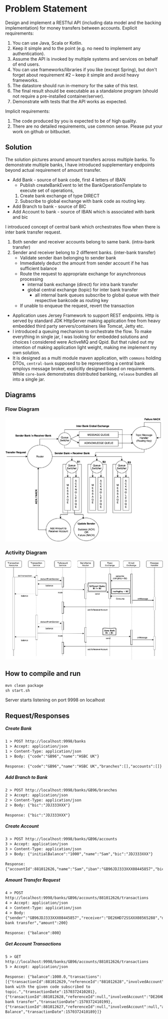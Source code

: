# Problem Statement

Design and implement a RESTful API (including data model and the backing implementation)
for money transfers between accounts.
Explicit requirements:
1. You can use Java, Scala or Kotlin.
2. Keep it simple and to the point (e.g. no need to implement any authentication).
3. Assume the API is invoked by multiple systems and services on behalf of end users.
4. You can use frameworks/libraries if you like (except Spring), but don't forget about
requirement #2 – keep it simple and avoid heavy frameworks.
5. The datastore should run in-memory for the sake of this test.
6. The final result should be executable as a standalone program (should not require
a pre-installed container/server).
7. Demonstrate with tests that the API works as expected.

Implicit requirements:
1. The code produced by you is expected to be of high quality.
2. There are no detailed requirements, use common sense.
Please put your work on github or bitbucket.

## Solution

The solution pictures around amount transfers across multiple banks.
To demonstrate multiple banks, I have introduced supplementary endpoints beyond actual requirement of amount transfer.
- Add Bank - source of bank code, first 4 letters of IBAN
    - Publish createBankEvent to let the BankOperationTemplate to execute set of operations,
    1. Create bank exchange of type DIRECT
    2. Subscribe to global exchange with bank code as routing key.
- Add Branch to bank - source of BIC
- Add Account to bank - source of IBAN which is associated with bank and bic

I introduced concept of central bank which orchestrates flow when there is inter bank transfer request.

 1. Both sender and receiver accounts belong to same bank. (intra-bank transfer)
 2. Sender and receiver belong to 2 different banks. (inter-bank transfer)
    - Validate sender iban belonging to sender bank
    - Immediately deduct the amount from sender account if he has sufficient balance
    - Route the request to appropriate exchange for asynchronous processing
       - internal bank exchange (direct) for intra bank transfer
       - global central exchange (topic) for inter bank transfer
           - all internal bank queues subscribe to global queue with their respective bankcode as routing key
    - If unable to enqueue the request, revert the transaction
    
- Application uses Jersey Framework to support REST endpoints. Http is served by standard JDK HttpServer making application 
free from heavy embedded third party servers/containers like Tomcat, Jetty etc.
- I introduced a queuing mechanism to orchestrate the flow. To make everything in single jar, I was looking for embedded solutions 
and choices I considered were ActiveMQ and Qpid. But that ruled out my intention of making application light weight, making me 
implement my own solution.
- It is designed as a multi module maven application, with `commons` holding DTOs, `central-bank` supposed to 
be representing a central bank employs message broker, explicitly designed based on requirements. While `core-bank` demonstrates 
distributed banking, `release` bundles all into a single jar.

## Diagrams
### Flow Diagram
![Flow Diagram](https://raw.githubusercontent.com/mavaze/banking-jersey-app/master/FlowDiagram.jpg)

### Activity Diagram
![Activity Diagram](https://raw.githubusercontent.com/mavaze/banking-jersey-app/master/ActivityDiagram.jpg)
## How to compile and run
```
mvn clean package
sh start.sh
```

Server starts listening on port 9998 on localhost

## Request/Responses

##### Create Bank
```
1 > POST http://localhost:9998/banks
1 > Accept: application/json
1 > Content-Type: application/json
1 > Body: {"code":"GB96","name":"HSBC UK"}

Response: {"code":"GB96","name":"HSBC UK","branches":[],"accounts":[]}
```

##### Add Branch to Bank
```
2 > POST http://localhost:9998/banks/GB96/branches
2 > Accept: application/json
2 > Content-Type: application/json
2 > Body: {"bic":"JDJ333XXX"}

Response: {"bic":"JDJ333XXX"}
```

##### Create Account
```
3 > POST http://localhost:9998/banks/GB96/accounts
3 > Accept: application/json
3 > Content-Type: application/json
3 > Body: {"initialBalance":"1000","name":"Sam","bic":"JDJ333XXX"}

Response: {"accountId":881012626,"name":"Sam","iban":"GB96JDJ333XXX08445857","bic":"JDJ333XXX","balance":1000.0}
```

##### Amount Transfer Request
```
4 > POST http://localhost:9998/banks/GB96/accounts/881012626/transactions
4 > Accept: application/json
4 > Content-Type: application/json
4 > Body: {"sender":"GB96JDJ333XXX08445857","receiver":"DE26HD72SSXXX08565288","description":"inter bank transfer","amount":200}

Response: {"balance":800}
```

##### Get Account Transactions
```
5 > GET http://localhost:9998/banks/GB96/accounts/881012626/transactions
5 > Accept: application/json

Response: {"balance":1000.0,"transactions":[{"transactionId":881012629,"referenceId":"881012628","involvedAccount":"DE26HD72SSXXX08565288","amount":200,"status":"REVERTED","description":"No bank with the given code subscribed to topic.","transactionDate":1570372410201},{"transactionId":881012628,"referenceId":null,"involvedAccount":"DE26HD72SSXXX08565288","amount":200,"status":"DEBITED","description":"inter bank transfer","transactionDate":1570372410199},{"transactionId":881012627,"referenceId":null,"involvedAccount":null,"amount":1000,"status":"CREDITED","description":"Opening Balance","transactionDate":1570372410189}]}
```
